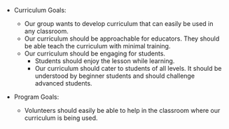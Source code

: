 * Curriculum Goals:
  * Our group wants to develop curriculum that can easily be used in any classroom. 
  * Our curriculum should be approachable for educators. They should be able teach the curriculum with minimal training. 
  * Our curriculum should be engaging for students. 
    * Students should enjoy the lesson while learning. 
    * Our curriculum should cater to students of all levels. It should be understood by beginner students and should challenge advanced students.

* Program Goals:
  * Volunteers should easily be able to help in the classroom where our curriculum is being used. 
